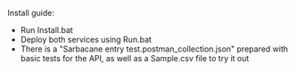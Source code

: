 Install guide:
- Run Install.bat
- Deploy both services using Run.bat
- There is a "Sarbacane entry test.postman_collection.json" prepared with basic tests for the API, as well as a Sample.csv file to try it out